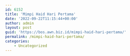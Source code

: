 ```yaml
---
id: 6152
title: 'Mimpi Haid Hari Pertama'
date: '2022-09-22T11:15:44+00:00'
author: admin
layout: post
guid: 'https://bos.awn.biz.id/mimpi-haid-hari-pertama/'
permalink: /mimpi-haid-hari-pertama/
categories:
    - Uncategorized
---
```


